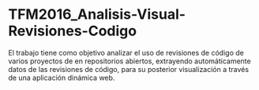 # TFM2016_Analisis-Visual-Revisiones-Codigo
El trabajo tiene como objetivo analizar el uso de revisiones de código de varios proyectos de en repositorios abiertos, extrayendo automáticamente datos de las revisiones de código, para su posterior visualización a través de una aplicación dinámica web.
